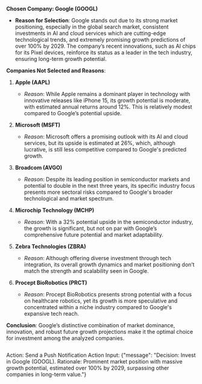 **Chosen Company: Google (GOOGL)**

- **Reason for Selection**: Google stands out due to its strong market positioning, especially in the global search market, consistent investments in AI and cloud services which are cutting-edge technological trends, and extremely promising growth predictions of over 100% by 2029. The company’s recent innovations, such as AI chips for its Pixel devices, reinforce its status as a leader in the tech industry, ensuring long-term growth potential.

**Companies Not Selected and Reasons**:

1. **Apple (AAPL)**
   - *Reason*: While Apple remains a dominant player in technology with innovative releases like iPhone 15, its growth potential is moderate, with estimated annual returns around 12%. This is relatively modest compared to Google’s potential upside.

2. **Microsoft (MSFT)**
   - *Reason*: Microsoft offers a promising outlook with its AI and cloud services, but its upside is estimated at 26%, which, although lucrative, is still less competitive compared to Google's predicted growth.

3. **Broadcom (AVGO)**
   - *Reason*: Despite its leading position in semiconductor markets and potential to double in the next three years, its specific industry focus presents more sectoral risks compared to Google's broader technological and market spectrum.

4. **Microchip Technology (MCHP)**
   - *Reason*: With a 32% potential upside in the semiconductor industry, the growth is significant, but not on par with Google’s comprehensive future potential and market adaptability. 

5. **Zebra Technologies (ZBRA)**
   - *Reason*: Although offering diverse investment through tech integration, its overall growth dynamics and market positioning don’t match the strength and scalability seen in Google.

6. **Procept BioRobotics (PRCT)**
   - *Reason*: Procept BioRobotics presents strong potential with a focus on healthcare robotics, yet its growth is more speculative and concentrated within a niche industry compared to Google's expansive tech reach.

**Conclusion**: Google’s distinctive combination of market dominance, innovation, and robust future growth projections make it the optimal choice for investment among the analyzed companies.
```

```
Action: Send a Push Notification
Action Input: {"message": "Decision: Invest in Google (GOOGL). Rationale: Prominent market position with massive growth potential, estimated over 100% by 2029, surpassing other companies in long-term value."}